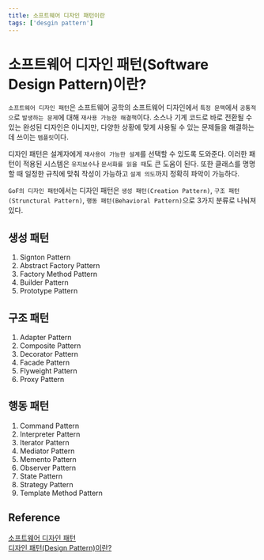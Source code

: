 ```yaml
---
title: 소프트웨어 디자인 패턴이란
tags: ['desgin pattern']
---
```


# 소프트웨어 디자인 패턴(Software Design Pattern)이란?

`소프트웨어 디자인 패턴`은 소프트웨어 공학의 소프트웨어 디자인에서 `특정 문맥`에서 `공통적으`로 `발생하는 문제`에 대해 `재사용 가능한 해결책`이다. 소스나 기계 코드로 바로 전환될 수 있는 완성된 디자인은 아니지만, 다양한 상황에 맞게 사용될 수 있는 문제들을 해결하는데 쓰이는 `템플릿`이다. 

디자인 패턴은 설계자에게 `재사용이 가능한 설계`를 선택할 수 있도록 도와준다. 이러한 패턴이 적용된 시스템은 `유지보수`나 `문서화를 읽을 때`도 큰 도움이 된다. 또한 클래스를 명명할 때 일정한 규칙에 맞춰 작성이 가능하고 `설계 의도`까지 정확히 파악이 가능하다.

`GoF의 디자인 패턴`에서는 디자인 패턴은 `생성 패턴(Creation Pattern)`, `구조 패턴(Strunctural Pattern)`, `행동 패턴(Behavioral Pattern)`으로 3가지 분류로 나눠져 있다.

## 생성 패턴

1. Signton Pattern
2. Abstract Factory Pattern
3. Factory Method Pattern
4. Builder Pattern
5. Prototype Pattern

## 구조 패턴

1. Adapter Pattern
2. Composite Pattern
3. Decorator Pattern
4. Facade Pattern
5. Flyweight Pattern
6. Proxy Pattern

## 행동 패턴

1. Command Pattern
2. Interpreter Pattern
3. Iterator Pattern
4. Mediator Pattern
5. Memento Pattern
6. Observer Pattern
7. State Pattern
8. Strategy Pattern
9. Template Method Pattern

## Reference

[소프트웨어 디자인 패턴](https://ko.wikipedia.org/wiki/%EC%86%8C%ED%94%84%ED%8A%B8%EC%9B%A8%EC%96%B4_%EB%94%94%EC%9E%90%EC%9D%B8_%ED%8C%A8%ED%84%B4)<br>
[디자인 패턴(Design Pattern)이란?](https://readystory.tistory.com/114)

<TagLinks />